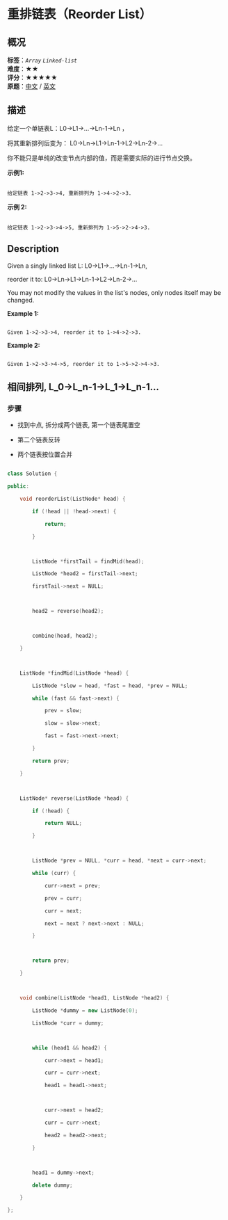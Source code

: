 # 重排链表（Reorder List）
## 概况
**标签**：*`Array`*  *`Linked-list`*<br>
**难度**：★★<br>
**评分**：★★★★★<br>
**原题**：[中文](https://leetcode-cn.com/problems/reorder-list) / [英文](https://leetcode.com/problems/reorder-list)
## 描述

给定一个单链表L：L0&rarr;L1&rarr;&hellip;&rarr;Ln-1&rarr;Ln ，

将其重新排列后变为： L0&rarr;Ln&rarr;L1&rarr;Ln-1&rarr;L2&rarr;Ln-2&rarr;&hellip;



你不能只是单纯的改变节点内部的值，而是需要实际的进行节点交换。



**示例1:**

```

给定链表 1->2->3->4, 重新排列为 1->4->2->3.

```



**示例 2:**

```

给定链表 1->2->3->4->5, 重新排列为 1->5->2->4->3.

```



## Description

Given a singly linked list L: L0&rarr;L1&rarr;&hellip;&rarr;Ln-1&rarr;Ln,

reorder it to: L0&rarr;Ln&rarr;L1&rarr;Ln-1&rarr;L2&rarr;Ln-2&rarr;&hellip;



You may not modify the values in the list&#39;s nodes, only nodes itself may be changed.



**Example 1:**

```

Given 1->2->3->4, reorder it to 1->4->2->3.

```



**Example 2:**

```

Given 1->2->3->4->5, reorder it to 1->5->2->4->3.

```





## 相间排列, L_0->L_n-1->L_1->L_n-1...

### 步骤

- 找到中点, 拆分成两个链表, 第一个链表尾置空

- 第二个链表反转

- 两个链表按位置合并



```c++

class Solution {

public:

    void reorderList(ListNode* head) {

        if (!head || !head->next) {

            return;

        }    



        ListNode *firstTail = findMid(head);

        ListNode *head2 = firstTail->next;

        firstTail->next = NULL;



        head2 = reverse(head2);



        combine(head, head2);

    }



    ListNode *findMid(ListNode *head) {

        ListNode *slow = head, *fast = head, *prev = NULL;

        while (fast && fast->next) {

            prev = slow;

            slow = slow->next;

            fast = fast->next->next;

        }

        return prev;

    }



    ListNode* reverse(ListNode *head) {

        if (!head) {

            return NULL;

        }



        ListNode *prev = NULL, *curr = head, *next = curr->next;

        while (curr) {

            curr->next = prev;

            prev = curr;

            curr = next;

            next = next ? next->next : NULL;

        }



        return prev;

    }



    void combine(ListNode *head1, ListNode *head2) {

        ListNode *dummy = new ListNode(0);

        ListNode *curr = dummy;



        while (head1 && head2) {

            curr->next = head1;

            curr = curr->next;

            head1 = head1->next;



            curr->next = head2;

            curr = curr->next;

            head2 = head2->next;

        }



        head1 = dummy->next;

        delete dummy;

    }

};

```